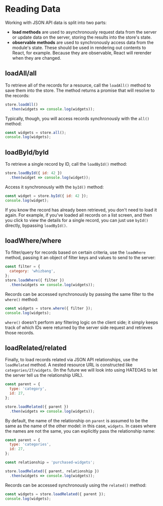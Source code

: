 # Reading Data

Working with JSON API data is split into two parts:

- **load methods** are used to asynchronously request data from the server or update data on the server, storing the results into the store's state.
- **observable methods** are used to synchronously access data from the module's state. These should be used in rendering out contents to React, for example. Because they are observable, React will rerender when they are changed.

## loadAll/all

To retrieve all of the records for a resource, call the `loadAll()` method to save them into the store. The method returns a promise that will resolve to the records:

```javascript
store.loadAll()
  .then(widgets => console.log(widgets));
```

Typically, though, you will access records synchronously with the `all()` method:

```javascript
const widgets = store.all();
console.log(widgets);
```

## loadById/byId

To retrieve a single record by ID, call the `loadById()` method:

```javascript
store.loadById({ id: 42 })
  .then(widget => console.log(widget));
```

Access it synchronously with the `byId()` method:

```javascript
const widget = store.byId({ id: 42 });
console.log(widget);
```

If you know the record has already been retrieved, you don't need to load it again. For example, if you've loaded all records on a list screen, and then you click to view the details for a single record, you can just use `byId()` directly, bypassing `loadById()`.

## loadWhere/where

To filter/query for records based on certain criteria, use the `loadWhere` method, passing it an object of filter keys and values to send to the server:

```javascript
const filter = {
  category: 'whizbang',
};
store.loadWhere({ filter })
  .then(widgets => console.log(widgets));
```

Records can be accessed synchronously by passing the same filter to the `where()` method:

```javascript
const widgets = store.where({ filter });
console.log(widgets);
```

`where()` doesn’t perform any filtering logic on the client side; it simply keeps track of which IDs were returned by the server side request and retrieves those records.

## loadRelated/related

Finally, to load records related via JSON API relationships, use the `loadRelated` method. A nested resource URL is constructed like `categories/27/widgets`. (In the future we will look into using HATEOAS to let the server tell us the relationship URL).

```javascript
const parent = {
  type: 'category',
  id: 27,
};

store.loadRelated({ parent })
  .then(widgets => console.log(widgets));
```

By default, the name of the relationship on `parent` is assumed to be the same as the name of the other model: in this case, `widgets`. In cases where the names are not the same, you can explicitly pass the relationship name:

```javascript
const parent = {
  type: 'categories',
  id: 27,
};

const relationship = 'purchased-widgets';

store.loadRelated({ parent, relationship })
  .then(widgets => console.log(widgets));
```

Records can be accessed synchronously using the `related()` method:

```javascript
const widgets = store.loadRelated({ parent });
console.log(widgets);
```
